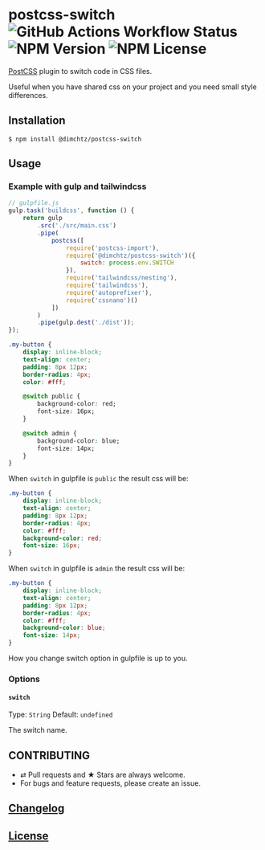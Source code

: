 # postcss-switch ![GitHub Actions Workflow Status](https://img.shields.io/github/actions/workflow/status/dimchtz/postcss-switch/test.yml) ![NPM Version](https://img.shields.io/npm/v/postcss-switch) ![NPM License](https://img.shields.io/npm/l/postcss-switch)

[PostCSS](https://github.com/postcss/postcss) plugin to switch code in CSS files.

Useful when you have shared css on your project and you need small style differences.

## Installation

```console
$ npm install @dimchtz/postcss-switch
```

## Usage

### Example with gulp and tailwindcss

```js
// gulpfile.js
gulp.task('buildcss', function () {
    return gulp
        .src('./src/main.css')
        .pipe(
            postcss([
                require('postcss-import'),
                require('@dimchtz/postcss-switch')({
                    switch: process.env.SWITCH
                }),
                require('tailwindcss/nesting'),
                require('tailwindcss'),
                require('autoprefixer'),
                require('cssnano')()
            ])
        )
        .pipe(gulp.dest('./dist'));
});
```
```css
.my-button {
    display: inline-block;
    text-align: center;
    padding: 8px 12px;
    border-radius: 4px;
    color: #fff;

    @switch public {
        background-color: red;
        font-size: 16px;
    }

    @switch admin {
        background-color: blue;
        font-size: 14px;
    }
}
```
When `switch` in gulpfile is `public` the result css will be:
```css
.my-button {
    display: inline-block;
    text-align: center;
    padding: 8px 12px;
    border-radius: 4px;
    color: #fff;
    background-color: red;
    font-size: 16px;
}
```
When `switch` in gulpfile is `admin` the result css will be:
```css
.my-button {
    display: inline-block;
    text-align: center;
    padding: 8px 12px;
    border-radius: 4px;
    color: #fff;
    background-color: blue;
    font-size: 14px;
}
```
How you change switch option in gulpfile is up to you.

### Options

#### `switch`

Type: `String`
Default: `undefined`

The switch name.

## CONTRIBUTING

* ⇄ Pull requests and ★ Stars are always welcome.
* For bugs and feature requests, please create an issue.

## [Changelog](CHANGELOG.md)

## [License](LICENSE)
